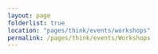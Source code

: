 ```yaml
---
layout: page
folderlist: true
location: "pages/think/events/workshops"
permalink: /pages/think/events/Workshops
---
```


